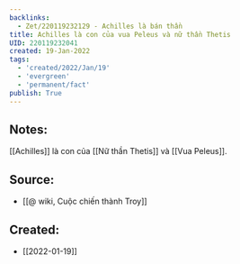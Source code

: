 ```yaml
---
backlinks:
  - Zet/220119232129 - Achilles là bán thần
title: Achilles là con của vua Peleus và nữ thần Thetis
UID: 220119232041
created: 19-Jan-2022
tags:
  - 'created/2022/Jan/19'
  - 'evergreen'
  - 'permanent/fact'
publish: True
---
```

## Notes:
[[Achilles]] là con của [[Nữ thần Thetis]] và [[Vua Peleus]]. 

## Source:
- [[@ wiki, Cuộc chiến thành Troy]]


## Created:
- [[2022-01-19]]
